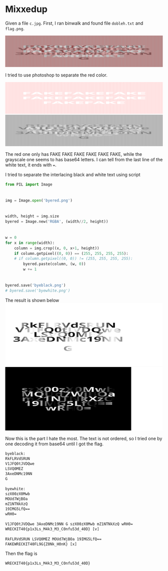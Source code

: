# Mixxedup

Given a file `c.jpg`. First, I ran binwalk and found file `dobleh.txt` and `flag.png`.

![flag.png](src/flag.png)

I tried to use photoshop to separate the red color. 

![red](src/red.png)
![byered](src/byered.png)

The red one only has FAKE FAKE FAKE FAKE FAKE FAKE, while the grayscale one seems to has base64 letters. I can tell from the last line of the white text, it ends with `=`.

I tried to separate the interlacing black and white text using script

```py
from PIL import Image


img = Image.open('byered.png')


width, height = img.size
byered = Image.new('RGBA', (width//2, height))


w = 0
for x in range(width):
    column = img.crop((x, 0, x+1, height))
    if column.getpixel((0, 0)) == (255, 255, 255, 255):
    # if column.getpixel((0, 0)) != (255, 255, 255, 255):
        byered.paste(column, (w, 0))
        w += 1


byered.save('byeblack.png')
# byered.save('byewhite.png')
```

The result is shown below
![byeblack](src/byeblack.png)
![byewhite](src/byewhite.png)

Now this is the part I hate the most. The text is not ordered, so I tried one by one decoding it from base64 until I got the flag.

```
byeblack:
RkFLRVdSRUN
V1JFQ0tJVDQwe
LSVQ0MEZ
3AxeDNMc19NN
G

byewhite:
szX00zX0Mwb
MOUd7WjBOa
mZ1NTNkXzQ
19IMG5LfQ==
wRH0=

V1JFQ0tJVDQwe 3AxeDNMc19NN G szX00zX0Mwb mZ1NTNkXzQ wRH0=
WRECKIT40{p1x3Ls_M4k3_M3_C0nfu53d_40D} [v]

RkFLRVdSRUN LSVQ0MEZ MOUd7WjBOa 19IMG5LfQ==
FAKEWRECKIT40FL9G{Z0Nk_H0nK} [x]
```

Then the flag is
```
WRECKIT40{p1x3Ls_M4k3_M3_C0nfu53d_40D}
```